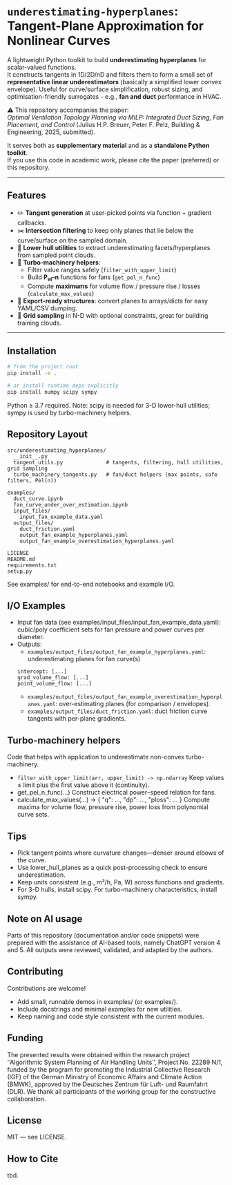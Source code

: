 # `underestimating-hyperplanes`: Tangent-Plane Approximation for Nonlinear Curves

A lightweight Python toolkit to build **underestimating hyperplanes** for scalar-valued functions.  
It constructs tangents in 1D/2D/nD and filters them to form a small set of **representative linear underestimators** (basically a simplified lower convex envelope). Useful for curve/surface simplification, robust sizing, and optimisation-friendly surrogates  - e.g., **fan and duct** performance in HVAC.

⚠️ This repository accompanies the paper:  
*Optimal Ventilation Topology Planning via MILP: Integrated Duct Sizing, Fan Placement,
and Control* (Julius H.P. Breuer, Peter F. Pelz, Building & Engineering, 2025, submitted).  

It serves both as **supplementary material** and as a **standalone Python toolkit**.  
If you use this code in academic work, please cite the paper (preferred) or this repository.

---

## Features

- ✏️ **Tangent generation** at user-picked points via function + gradient callbacks.
- ✂️ **Intersection filtering** to keep only planes that lie below the curve/surface on the sampled domain.
- 🧱 **Lower hull utilities** to extract underestimating facets/hyperplanes from sampled point clouds.
- 🧪 **Turbo-machinery helpers**:
  - Filter value ranges safely (`filter_with_upper_limit`)
  - Build **P<sub>el</sub>–n** functions for fans (`get_pel_n_func`)
  - Compute **maximums** for volume flow / pressure rise / losses (`calculate_max_values`)
- 📄 **Export-ready structures**: convert planes to arrays/dicts for easy YAML/CSV dumping.
- 🔧 **Grid sampling** in N-D with optional constraints, great for building training clouds.

---

## Installation

```bash
# from the project root
pip install -e .

# or install runtime deps explicitly
pip install numpy scipy sympy
```

Python ≥ 3.7 required.
	Note: scipy is needed for 3-D lower-hull utilities; sympy is used by turbo-machinery helpers.

## Repository Layout
```
src/underestimating_hyperplanes/
  __init__.py
  tangent_utils.py              # tangents, filtering, hull utilities, grid sampling
  turbo_machinery_tangents.py   # fan/duct helpers (max points, safe filters, Pel(n))

examples/
  duct_curve.ipynb
  fan_curve_under_over_estimation.ipynb
  input_files/
    input_fan_example_data.yaml
  output_files/
    duct_friction.yaml
    output_fan_example_hyperplanes.yaml
    output_fan_example_overestimation_hyperplanes.yaml

LICENSE
README.md
requirements.txt
setup.py
```

See examples/ for end-to-end notebooks and example I/O.

## I/O Examples
- Input fan data (see examples/input_files/input_fan_example_data.yaml): cubic/poly coefficient sets for fan pressure and power curves per diameter.
- Outputs:
  - `examples/output_files/output_fan_example_hyperplanes.yaml`: underestimating planes for fan curve(s)
  ``` 
  intercept: [...]
  grad_volume_flow: [...]
  point_volume_flow: [...]
  ```
  - `examples/output_files/output_fan_example_overestimation_hyperplanes.yaml`: over-estimating planes (for comparison / envelopes).
  - `examples/output_files/duct_friction.yaml`: duct friction curve tangents with per-plane gradients.

## Turbo-machinery helpers
Code that helps with application to underestimate non-convex turbo-machinery.
- `filter_with_upper_limit(arr, upper_limit) -> np.ndarray`
Keep values ≤ limit plus the first value above it (continuity).
- get_pel_n_func(...)
Construct electrical power–speed relation for fans.
- calculate_max_values(...) -> { "q": ..., "dp": ..., "ploss": ... }
Compute maxima for volume flow, pressure rise, power loss from polynomial curve sets.


## Tips
- Pick tangent points where curvature changes—denser around elbows of the curve.
- Use lower_hull_planes as a quick post-processing check to ensure underestimation.
- Keep units consistent (e.g., m³/h, Pa, W) across functions and gradients.
- For 3-D hulls, install scipy. For turbo-machinery characteristics, install sympy.

## Note on AI usage
Parts of this repository (documentation and/or code snippets) were prepared with the assistance of AI-based tools, namely ChatGPT version 4 and 5. All outputs were reviewed, validated, and adapted by the authors.

## Contributing
Contributions are welcome!
- Add small, runnable demos in examples/ (or examples/).
- Include docstrings and minimal examples for new utilities.
- Keep naming and code style consistent with the current modules.


## Funding
The presented results were obtained within the research project ‘‘Algorithmic System Planning of Air Handling Units’’, Project No. 22289 N/1, funded by the program for promoting the Industrial Collective Research (IGF) of the German Ministry of Economic Affairs and Climate Action (BMWK), approved by the Deutsches Zentrum für Luft- und Raumfahrt (DLR). We thank all participants of the working group for the constructive collaboration.


## License
MIT — see LICENSE.


## How to Cite
tbd.
